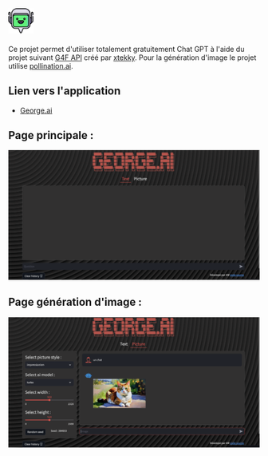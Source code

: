 ## <img src="Icon/Logo.png" data-canonical-src="Icon/Logo.png" width="50" height="50"/>
 
Ce projet permet d'utiliser totalement gratuitement Chat GPT à l'aide du projet suivant [G4F API](https://github.com/xtekky/gpt4free) créé par [xtekky](https://github.com/xtekky).
Pour la génération d'image le projet utilise [pollination.ai](https://pollinations.ai/).

## Lien vers l'application

- [George.ai](https://george-ai.streamlit.app/)
## Page principale :
<img src="Icon/Page_exemple.png" data-canonical-src="Icon/Page_exemple.png"/>

## Page génération d'image :
<img src="Icon/Page_exemple_img.png" data-canonical-src="Icon/Page_exemple_img.png"/>
